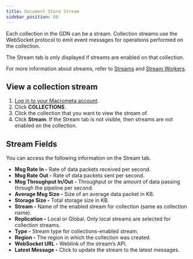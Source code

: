 ```yaml
---
title: Document Store Stream
sidebar_position: 60
---
```


Each collection in the GDN can be a stream. Collection streams use the WebSocket protocol to emit event messages for operations performed on the collection.

The Stream tab is only displayed if streams are enabled on that collection.

For more information about streams, refer to [Streams](../../streams/index.md) and [Stream Workers](../../cep/index.md).

## View a collection stream

1. [Log in to your Macrometa account](https://auth.paas.macrometa.io/).
1. Click **COLLECTIONS**.
1. Click the collection that you want to view the stream of.
1. Click **Stream**. If the Stream tab is not visible, then streams are not enabled on the collection.

## Stream Fields

You can access the following information on the Stream tab.

- **Msg Rate In -** Rate of data packets received per second.
- **Msg Rate Out -** Rate of data packets sent per second.
- **Msg Throughput In/Out -** Throughput or the amount of data passing through the pipeline per second.
- **Average Msg Size -** Size of an average data packet in KB.
- **Storage Size -** Total storage size in KB.
- **Stream -** Name of the enabled stream for collection (same as collection name).
- **Replication -** Local or Global. Only local streams are selected for collection streams.
- **Type -** Stream type for collections-enabled stream.
- **Region -** The region in which the collection was created.
- **WebSocket URL -** Weblink of the stream’s API.
- **Latest Message -** Click to update the stream to the latest messages.
